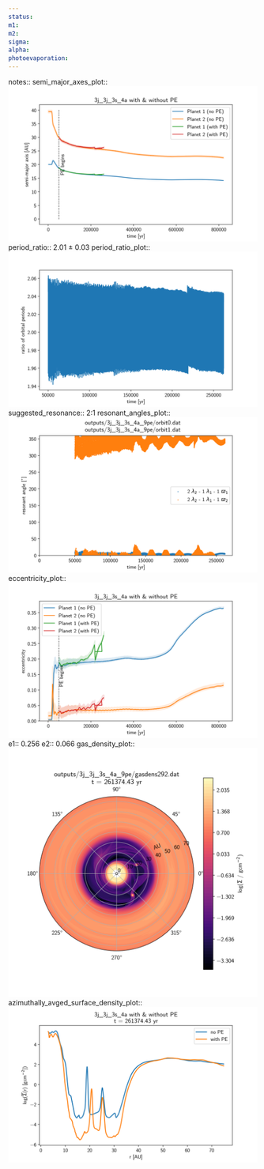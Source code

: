 ```yaml
---
status:
m1:
m2:
sigma:
alpha:
photoevaporation:
---
```


notes::
semi_major_axes_plot:: ![semi_major_axes_3j_3j_3s_4a_9pe.png](plots/semi_major_axes/semi_major_axes_3j_3j_3s_4a_9pe.png)
period_ratio:: 2.01 ± 0.03
period_ratio_plot:: ![period_ratio_3j_3j_3s_4a_9pe.png](plots/period_ratio/period_ratio_3j_3j_3s_4a_9pe.png)
suggested_resonance:: 2:1
resonant_angles_plot:: ![resonant_angles_3j_3j_3s_4a_9pe.png](plots/resonant_angles/resonant_angles_3j_3j_3s_4a_9pe.png)
eccentricity_plot:: ![eccentricity_3j_3j_3s_4a_9pe.png](plots/eccentricity/eccentricity_3j_3j_3s_4a_9pe.png)
e1:: 0.256
e2:: 0.066
gas_density_plot:: ![gas_density_3j_3j_3s_4a_9pe.png](plots/gas_density/gas_density_3j_3j_3s_4a_9pe.png)
azimuthally_avged_surface_density_plot:: ![azimuthally_avged_surface_density_3j_3j_3s_4a_9pe.png](plots/azimuthally_avged_surface_density/azimuthally_avged_surface_density_3j_3j_3s_4a_9pe.png)
